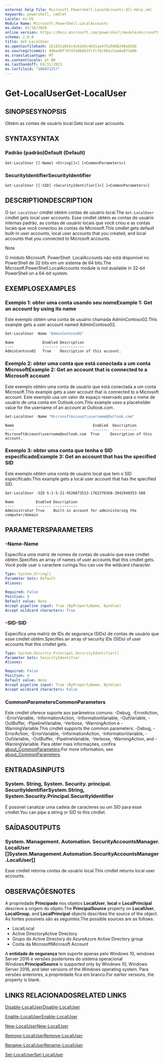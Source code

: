 ```yaml
---
external help file: Microsoft.Powershell.LocalAccounts.dll-Help.xml
keywords: powershell, cmdlet
Locale: en-US
Module Name: Microsoft.PowerShell.LocalAccounts
ms.date: 02/10/2020
online version: https://docs.microsoft.com/powershell/module/microsoft.powershell.localaccounts/get-localuser?view=powershell-5.1&WT.mc_id=ps-gethelp
schema: 2.0.0
title: Get-LocalUser
ms.openlocfilehash: 2b1831a854c4c61d4c4631ae475a59d8240a926b
ms.sourcegitcommit: 4d6ed6f7d747a9bbb3fcfcf6c981c5aa8a973a08
ms.translationtype: MT
ms.contentlocale: pt-BR
ms.lasthandoff: 03/31/2021
ms.locfileid: "106072257"
---
```

# <span data-ttu-id="51f41-103">Get-LocalUser</span><span class="sxs-lookup"><span data-stu-id="51f41-103">Get-LocalUser</span></span>

## <span data-ttu-id="51f41-104">SINOPSE</span><span class="sxs-lookup"><span data-stu-id="51f41-104">SYNOPSIS</span></span>
<span data-ttu-id="51f41-105">Obtém as contas de usuário local.</span><span class="sxs-lookup"><span data-stu-id="51f41-105">Gets local user accounts.</span></span>

## <span data-ttu-id="51f41-106">SYNTAX</span><span class="sxs-lookup"><span data-stu-id="51f41-106">SYNTAX</span></span>

### <span data-ttu-id="51f41-107">Padrão (padrão)</span><span class="sxs-lookup"><span data-stu-id="51f41-107">Default (Default)</span></span>

```
Get-LocalUser [[-Name] <String[]>] [<CommonParameters>]
```

### <span data-ttu-id="51f41-108">SecurityIdentifier</span><span class="sxs-lookup"><span data-stu-id="51f41-108">SecurityIdentifier</span></span>

```
Get-LocalUser [[-SID] <SecurityIdentifier[]>] [<CommonParameters>]
```

## <span data-ttu-id="51f41-109">DESCRIPTION</span><span class="sxs-lookup"><span data-stu-id="51f41-109">DESCRIPTION</span></span>

<span data-ttu-id="51f41-110">O `Get-LocalUser` cmdlet obtém contas de usuário local.</span><span class="sxs-lookup"><span data-stu-id="51f41-110">The `Get-LocalUser` cmdlet gets local user accounts.</span></span> <span data-ttu-id="51f41-111">Esse cmdlet obtém as contas de usuário internas padrão, as contas de usuário locais que você criou e as contas locais que você conectou às contas da Microsoft.</span><span class="sxs-lookup"><span data-stu-id="51f41-111">This cmdlet gets default built-in user accounts, local user accounts that you created, and local accounts that you connected to Microsoft accounts.</span></span>

> [!NOTE]
> <span data-ttu-id="51f41-112">O módulo Microsoft. PowerShell. LocalAccounts não está disponível no PowerShell de 32 bits em um sistema de 64 bits.</span><span class="sxs-lookup"><span data-stu-id="51f41-112">The Microsoft.PowerShell.LocalAccounts module is not available in 32-bit PowerShell on a 64-bit system.</span></span>

## <span data-ttu-id="51f41-113">EXEMPLOS</span><span class="sxs-lookup"><span data-stu-id="51f41-113">EXAMPLES</span></span>

### <span data-ttu-id="51f41-114">Exemplo 1: obter uma conta usando seu nome</span><span class="sxs-lookup"><span data-stu-id="51f41-114">Example 1: Get an account by using its name</span></span>

<span data-ttu-id="51f41-115">Este exemplo obtém uma conta de usuário chamada AdminContoso02.</span><span class="sxs-lookup"><span data-stu-id="51f41-115">This example gets a user account named AdminContoso02.</span></span>

```powershell
Get-LocalUser -Name "AdminContoso02"
```

```Output
Name             Enabled Description
----             ------- -----------
AdminContoso02   True    Description of this account.
```

### <span data-ttu-id="51f41-116">Exemplo 2: obter uma conta que está conectada a um conta Microsoft</span><span class="sxs-lookup"><span data-stu-id="51f41-116">Example 2: Get an account that is connected to a Microsoft account</span></span>

<span data-ttu-id="51f41-117">Este exemplo obtém uma conta de usuário que está conectada a um conta Microsoft.</span><span class="sxs-lookup"><span data-stu-id="51f41-117">This example gets a user account that is connected to a Microsoft account.</span></span> <span data-ttu-id="51f41-118">Este exemplo usa um valor de espaço reservado para o nome de usuário de uma conta em Outlook.com.</span><span class="sxs-lookup"><span data-stu-id="51f41-118">This example uses a placeholder value for the username of an account at Outlook.com.</span></span>

```powershell
Get-LocalUser -Name "MicrosoftAccount\username@Outlook.com"
```

```Output
Name                                    Enabled  Description
----                                    -------  -----------
MicrosoftAccount\username@outlook.com  True     Description of this account.
```

### <span data-ttu-id="51f41-119">Exemplo 3: obter uma conta que tenha o SID especificado</span><span class="sxs-lookup"><span data-stu-id="51f41-119">Example 3: Get an account that has the specified SID</span></span>

<span data-ttu-id="51f41-120">Este exemplo obtém uma conta de usuário local que tem o SID especificado.</span><span class="sxs-lookup"><span data-stu-id="51f41-120">This example gets a local user account that has the specified SID.</span></span>

```powershell
Get-LocalUser -SID S-1-5-21-9526073513-1762370368-3942940353-500
```

```Output
Name          Enabled Description
----          ------- -----------
Administrator True    Built-in account for administering the computer/domain
```

## <span data-ttu-id="51f41-121">PARAMETERS</span><span class="sxs-lookup"><span data-stu-id="51f41-121">PARAMETERS</span></span>

### <span data-ttu-id="51f41-122">-Name</span><span class="sxs-lookup"><span data-stu-id="51f41-122">-Name</span></span>

<span data-ttu-id="51f41-123">Especifica uma matriz de nomes de contas de usuário que esse cmdlet obtém.</span><span class="sxs-lookup"><span data-stu-id="51f41-123">Specifies an array of names of user accounts that this cmdlet gets.</span></span> <span data-ttu-id="51f41-124">Você pode usar o caractere curinga.</span><span class="sxs-lookup"><span data-stu-id="51f41-124">You can use the wildcard character.</span></span>

```yaml
Type: System.String[]
Parameter Sets: Default
Aliases:

Required: False
Position: 0
Default value: None
Accept pipeline input: True (ByPropertyName, ByValue)
Accept wildcard characters: True
```

### <span data-ttu-id="51f41-125">-SID</span><span class="sxs-lookup"><span data-stu-id="51f41-125">-SID</span></span>

<span data-ttu-id="51f41-126">Especifica uma matriz de IDs de segurança (SIDs) de contas de usuário que esse cmdlet obtém.</span><span class="sxs-lookup"><span data-stu-id="51f41-126">Specifies an array of security IDs (SIDs) of user accounts that this cmdlet gets.</span></span>

```yaml
Type: System.Security.Principal.SecurityIdentifier[]
Parameter Sets: SecurityIdentifier
Aliases:

Required: False
Position: 0
Default value: None
Accept pipeline input: True (ByPropertyName, ByValue)
Accept wildcard characters: False
```

### <span data-ttu-id="51f41-127">CommonParameters</span><span class="sxs-lookup"><span data-stu-id="51f41-127">CommonParameters</span></span>

<span data-ttu-id="51f41-128">Este cmdlet oferece suporte aos parâmetros comuns: -Debug, -ErrorAction, -ErrorVariable, -InformationAction, -InformationVariable, -OutVariable, -OutBuffer, -PipelineVariable, -Verbose, -WarningAction e -WarningVariable.</span><span class="sxs-lookup"><span data-stu-id="51f41-128">This cmdlet supports the common parameters: -Debug, -ErrorAction, -ErrorVariable, -InformationAction, -InformationVariable, -OutVariable, -OutBuffer, -PipelineVariable, -Verbose, -WarningAction, and -WarningVariable.</span></span> <span data-ttu-id="51f41-129">Para obter mais informações, confira [about_CommonParameters](https://go.microsoft.com/fwlink/?LinkID=113216).</span><span class="sxs-lookup"><span data-stu-id="51f41-129">For more information, see [about_CommonParameters](https://go.microsoft.com/fwlink/?LinkID=113216).</span></span>

## <span data-ttu-id="51f41-130">ENTRADAS</span><span class="sxs-lookup"><span data-stu-id="51f41-130">INPUTS</span></span>

### <span data-ttu-id="51f41-131">System. String, System. Security. principal. SecurityIdentifier</span><span class="sxs-lookup"><span data-stu-id="51f41-131">System.String, System.Security.Principal.SecurityIdentifier</span></span>

<span data-ttu-id="51f41-132">É possível canalizar uma cadeia de caracteres ou um SID para esse cmdlet.</span><span class="sxs-lookup"><span data-stu-id="51f41-132">You can pipe a string or SID to this cmdlet.</span></span>

## <span data-ttu-id="51f41-133">SAÍDAS</span><span class="sxs-lookup"><span data-stu-id="51f41-133">OUTPUTS</span></span>

### <span data-ttu-id="51f41-134">System. Management. Automation. SecurityAccountsManager. LocalUser []</span><span class="sxs-lookup"><span data-stu-id="51f41-134">System.Management.Automation.SecurityAccountsManager.LocalUser[]</span></span>

<span data-ttu-id="51f41-135">Esse cmdlet retorna contas de usuário local.</span><span class="sxs-lookup"><span data-stu-id="51f41-135">This cmdlet returns local user accounts.</span></span>

## <span data-ttu-id="51f41-136">OBSERVAÇÕES</span><span class="sxs-lookup"><span data-stu-id="51f41-136">NOTES</span></span>

<span data-ttu-id="51f41-137">A propriedade **Principado** nos objetos **LocalUser**, **local** e **LocalPrincipal** descreve a origem do objeto.</span><span class="sxs-lookup"><span data-stu-id="51f41-137">The **PrincipalSource** property on **LocalUser**, **LocalGroup**, and **LocalPrincipal** objects describes the source of the object.</span></span> <span data-ttu-id="51f41-138">As fontes possíveis são as seguintes:</span><span class="sxs-lookup"><span data-stu-id="51f41-138">The possible sources are as follows:</span></span>

- <span data-ttu-id="51f41-139">Local</span><span class="sxs-lookup"><span data-stu-id="51f41-139">Local</span></span>
- <span data-ttu-id="51f41-140">Active Directory</span><span class="sxs-lookup"><span data-stu-id="51f41-140">Active Directory</span></span>
- <span data-ttu-id="51f41-141">Grupo do Active Directory do Azure</span><span class="sxs-lookup"><span data-stu-id="51f41-141">Azure Active Directory group</span></span>
- <span data-ttu-id="51f41-142">Conta da Microsoft</span><span class="sxs-lookup"><span data-stu-id="51f41-142">Microsoft Account</span></span>

<span data-ttu-id="51f41-143">A **entidade de segurança** tem suporte apenas pelo Windows 10, windows Server 2016 e versões posteriores do sistema operacional Windows.</span><span class="sxs-lookup"><span data-stu-id="51f41-143">**PrincipalSource** is supported only by Windows 10, Windows Server 2016, and later versions of the Windows operating system.</span></span> <span data-ttu-id="51f41-144">Para versões anteriores, a propriedade fica em branco.</span><span class="sxs-lookup"><span data-stu-id="51f41-144">For earlier versions, the property is blank.</span></span>

## <span data-ttu-id="51f41-145">LINKS RELACIONADOS</span><span class="sxs-lookup"><span data-stu-id="51f41-145">RELATED LINKS</span></span>

[<span data-ttu-id="51f41-146">Disable-LocalUser</span><span class="sxs-lookup"><span data-stu-id="51f41-146">Disable-LocalUser</span></span>](Disable-LocalUser.md)

[<span data-ttu-id="51f41-147">Enable-LocalUser</span><span class="sxs-lookup"><span data-stu-id="51f41-147">Enable-LocalUser</span></span>](Enable-LocalUser.md)

[<span data-ttu-id="51f41-148">New-LocalUser</span><span class="sxs-lookup"><span data-stu-id="51f41-148">New-LocalUser</span></span>](New-LocalUser.md)

[<span data-ttu-id="51f41-149">Remove-LocalUser</span><span class="sxs-lookup"><span data-stu-id="51f41-149">Remove-LocalUser</span></span>](Remove-LocalUser.md)

[<span data-ttu-id="51f41-150">Rename-LocalUser</span><span class="sxs-lookup"><span data-stu-id="51f41-150">Rename-LocalUser</span></span>](Rename-LocalUser.md)

[<span data-ttu-id="51f41-151">Set-LocalUser</span><span class="sxs-lookup"><span data-stu-id="51f41-151">Set-LocalUser</span></span>](Set-LocalUser.md)
